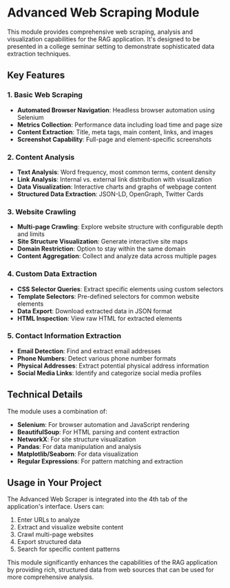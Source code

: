 # Advanced Web Scraping Module

This module provides comprehensive web scraping, analysis and visualization capabilities for the RAG application. It's designed to be presented in a college seminar setting to demonstrate sophisticated data extraction techniques.

## Key Features

### 1. Basic Web Scraping
- **Automated Browser Navigation**: Headless browser automation using Selenium
- **Metrics Collection**: Performance data including load time and page size
- **Content Extraction**: Title, meta tags, main content, links, and images
- **Screenshot Capability**: Full-page and element-specific screenshots

### 2. Content Analysis
- **Text Analysis**: Word frequency, most common terms, content density
- **Link Analysis**: Internal vs. external link distribution with visualization
- **Data Visualization**: Interactive charts and graphs of webpage content
- **Structured Data Extraction**: JSON-LD, OpenGraph, Twitter Cards

### 3. Website Crawling
- **Multi-page Crawling**: Explore website structure with configurable depth and limits
- **Site Structure Visualization**: Generate interactive site maps
- **Domain Restriction**: Option to stay within the same domain
- **Content Aggregation**: Collect and analyze data across multiple pages

### 4. Custom Data Extraction
- **CSS Selector Queries**: Extract specific elements using custom selectors
- **Template Selectors**: Pre-defined selectors for common website elements
- **Data Export**: Download extracted data in JSON format
- **HTML Inspection**: View raw HTML for extracted elements

### 5. Contact Information Extraction
- **Email Detection**: Find and extract email addresses
- **Phone Numbers**: Detect various phone number formats
- **Physical Addresses**: Extract potential physical address information
- **Social Media Links**: Identify and categorize social media profiles

## Technical Details

The module uses a combination of:
- **Selenium**: For browser automation and JavaScript rendering
- **BeautifulSoup**: For HTML parsing and content extraction
- **NetworkX**: For site structure visualization
- **Pandas**: For data manipulation and analysis
- **Matplotlib/Seaborn**: For data visualization
- **Regular Expressions**: For pattern matching and extraction

## Usage in Your Project

The Advanced Web Scraper is integrated into the 4th tab of the application's interface. Users can:
1. Enter URLs to analyze
2. Extract and visualize website content
3. Crawl multi-page websites
4. Export structured data
5. Search for specific content patterns

This module significantly enhances the capabilities of the RAG application by providing rich, structured data from web sources that can be used for more comprehensive analysis. 